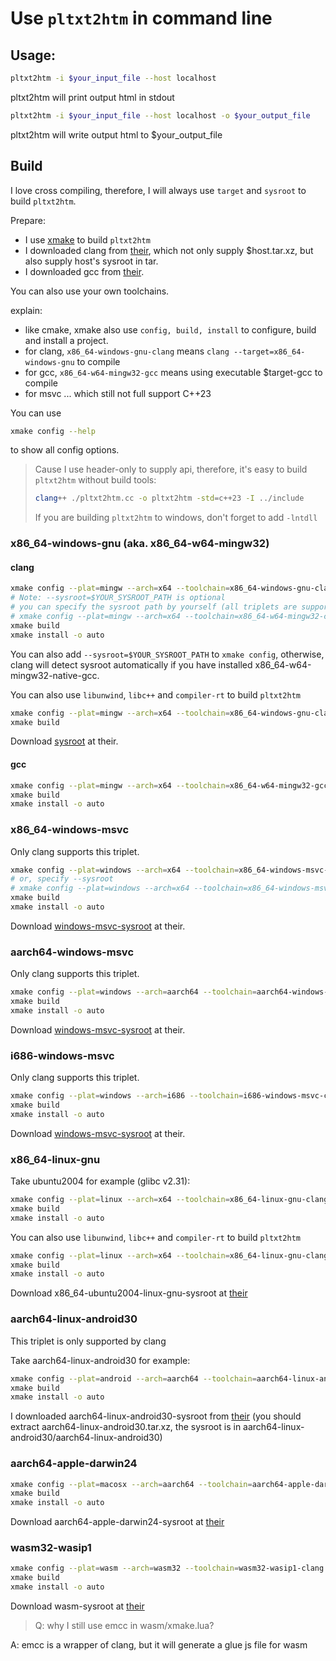 # Use `pltxt2htm` in command line

## Usage:
```sh
pltxt2htm -i $your_input_file --host localhost
```
pltxt2htm will print output html in stdout

```sh
pltxt2htm -i $your_input_file --host localhost -o $your_output_file
```
pltxt2htm will write output html to $your_output_file

## Build
I love cross compiling, therefore, I will always use `target` and `sysroot` to build `pltxt2htm`.

Prepare:
* I use [xmake](https://github.com/xmake-io/xmake) to build `pltxt2htm`
* I downloaded clang from [their](https://github.com/trcrsired/llvm-releases/releases), which not only supply $host.tar.xz, but also supply host's sysroot in tar.
* I downloaded gcc from [their](https://github.com/24bit-xjkp/toolchains/releases/tag/gcc16.0.0-rc1).

You can also use your own toolchains.

explain:
* like cmake, xmake also use `config, build, install` to configure, build and install a project.
* for clang, `x86_64-windows-gnu-clang` means `clang --target=x86_64-windows-gnu` to compile
* for gcc, `x86_64-w64-mingw32-gcc` means using executable $target-gcc to compile
* for msvc ... which still not full support C++23

You can use
```sh
xmake config --help
```
to show all config options.

> Cause I use header-only to supply api, therefore, it's easy to build `pltxt2htm` without build tools:
> ```sh
> clang++ ./pltxt2htm.cc -o pltxt2htm -std=c++23 -I ../include
> ```
> If you are building `pltxt2htm` to windows, don't forget to add `-lntdll`

### x86_64-windows-gnu (aka. x86_64-w64-mingw32)

#### clang
```sh
xmake config --plat=mingw --arch=x64 --toolchain=x86_64-windows-gnu-clang
# Note: --sysroot=$YOUR_SYSROOT_PATH is optional
# you can specify the sysroot path by yourself (all triplets are supported):
# xmake config --plat=mingw --arch=x64 --toolchain=x86_64-w64-mingw32-clang --sysroot=$YOUR_SYSROOT_PATH
xmake build
xmake install -o auto
```

You can also add `--sysroot=$YOUR_SYSROOT_PATH` to `xmake config`, otherwise, clang will detect sysroot automatically if you have installed x86_64-w64-mingw32-native-gcc.

You can also use `libunwind`, `libc++` and `compiler-rt` to build `pltxt2htm`
```sh
xmake config --plat=mingw --arch=x64 --toolchain=x86_64-windows-gnu-clang --unwindlib=libunwind --runtimes=c++_shared --rtlib=compiler-rt --sysroot=$YOUR_SYSROOT_PATH
xmake build
```

Download [sysroot](https://github.com/24bit-xjkp/toolchains/releases/download/llvm20.0.0-v1/sysroot.tar.xz) at their.


#### gcc
```sh
xmake config --plat=mingw --arch=x64 --toolchain=x86_64-w64-mingw32-gcc
xmake build
xmake install -o auto
```

### x86_64-windows-msvc
Only clang supports this triplet.

```sh
xmake config --plat=windows --arch=x64 --toolchain=x86_64-windows-msvc-clang
# or, specify --sysroot
# xmake config --plat=windows --arch=x64 --toolchain=x86_64-windows-msvc-clang --sysroot=$YOUR_SYSROOT_PATH
xmake build
xmake install -o auto
```

Download [windows-msvc-sysroot](https://github.com/trcrsired/windows-msvc-sysroot) at their.

### aarch64-windows-msvc
Only clang supports this triplet.

```sh
xmake config --plat=windows --arch=aarch64 --toolchain=aarch64-windows-msvc-clang --sysroot=$YOUR_SYSROOT_PATH
xmake build
xmake install -o auto
```

Download [windows-msvc-sysroot](https://github.com/trcrsired/windows-msvc-sysroot) at their.

### i686-windows-msvc
Only clang supports this triplet.

```sh
xmake config --plat=windows --arch=i686 --toolchain=i686-windows-msvc-clang --sysroot=$YOUR_SYSROOT_PATH
xmake build
xmake install -o auto
```

Download [windows-msvc-sysroot](https://github.com/trcrsired/windows-msvc-sysroot) at their.

### x86_64-linux-gnu
Take ubuntu2004 for example (glibc v2.31):

```sh
xmake config --plat=linux --arch=x64 --toolchain=x86_64-linux-gnu-clang --sysroot=$YOUR_SYSROOT_PATH
xmake build
xmake install -o auto
```

You can also use `libunwind`, `libc++` and `compiler-rt` to build `pltxt2htm`
```sh
xmake config --plat=linux --arch=x64 --toolchain=x86_64-linux-gnu-clang --unwindlib=libunwind --runtimes=c++_shared --rtlib=compiler-rt --sysroot=$YOUR_SYSROOT_PATH
xmake build
xmake install -o auto
```

Download x86_64-ubuntu2004-linux-gnu-sysroot at [their](https://github.com/GoodenoughPhysicsLab/releases-for-ubuntu2004/releases/download/only-for-release/x86_64-ubuntu2004-gnu-sysroot.tar.xz)

### aarch64-linux-android30
This triplet is only supported by clang

Take aarch64-linux-android30 for example:
```sh
xmake config --plat=android --arch=aarch64 --toolchain=aarch64-linux-android30-clang --sysroot=$YOUR_SYSROOT_PATH
xmake build
xmake install -o auto
```

I downloaded aarch64-linux-android30-sysroot from [their](https://github.com/trcrsired/llvm-releases/releases/download/llvm21-20250518/aarch64-linux-android30.tar.xz) (you should extract aarch64-linux-android30.tar.xz, the sysroot is in aarch64-linux-android30/aarch64-linux-android30)

### aarch64-apple-darwin24
```sh
xmake config --plat=macosx --arch=aarch64 --toolchain=aarch64-apple-darwin24-clang --sysroot=$YOUR_SYSROOT_PATH
xmake build
xmake install -o auto
```

Download aarch64-apple-darwin24-sysroot at [their](https://github.com/trcrsired/apple-darwin-sysroot/releases/download/20250207/aarch64-apple-darwin24.tar.xz)

### wasm32-wasip1
```sh
xmake config --plat=wasm --arch=wasm32 --toolchain=wasm32-wasip1-clang --sysroot=$YOUR_SYSROOT_PATH
xmake build
xmake install -o auto
```

Download wasm-sysroot at [their](https://github.com/trcrsired/llvm-releases/releases/download/llvm21-20250518/wasm-sysroots.tar.xz)

> Q: why I still use emcc in wasm/xmake.lua?

A: emcc is a wrapper of clang, but it will generate a glue js file for wasm
